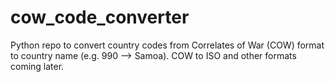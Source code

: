 # cow_code_converter
Python repo to convert country codes from Correlates of War (COW) format to country name (e.g. 990 --> Samoa). COW to ISO and other formats coming later.
